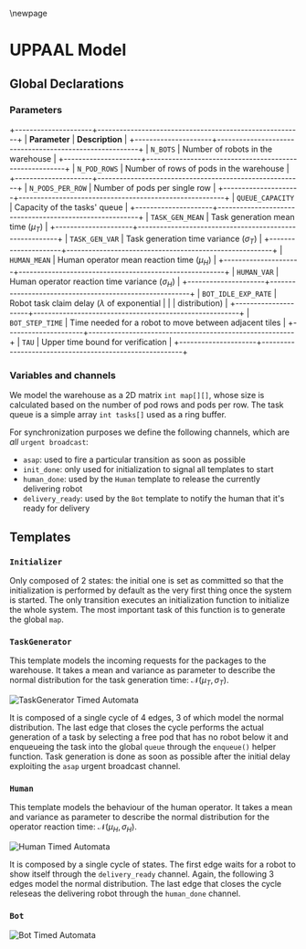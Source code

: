 \newpage

UPPAAL Model
============

Global Declarations
-------------------

### Parameters

+---------------------+--------------------------------------------------------+
| **Parameter**       | **Description**                                        |
+---------------------+--------------------------------------------------------+
| `N_BOTS`            | Number of robots in the warehouse                      |
+---------------------+--------------------------------------------------------+
| `N_POD_ROWS`        | Number of rows of pods in the warehouse                |
+---------------------+--------------------------------------------------------+
| `N_PODS_PER_ROW`    | Number of pods per single row                          |
+---------------------+--------------------------------------------------------+
| `QUEUE_CAPACITY`    | Capacity of the tasks' queue                           |
+---------------------+--------------------------------------------------------+
| `TASK_GEN_MEAN`     | Task generation mean time ($\mu_T$)                    |
+---------------------+--------------------------------------------------------+
| `TASK_GEN_VAR`      | Task generation time variance ($\sigma_T$)             |
+---------------------+--------------------------------------------------------+
| `HUMAN_MEAN`        | Human operator mean reaction time ($\mu_H$)            |
+---------------------+--------------------------------------------------------+
| `HUMAN_VAR`         | Human operator reaction time variance ($\sigma_H$)     |
+---------------------+--------------------------------------------------------+
| `BOT_IDLE_EXP_RATE` | Robot task claim delay ($\lambda$ of exponential       |
|                     | distribution)                                          |
+---------------------+--------------------------------------------------------+
| `BOT_STEP_TIME`     | Time needed for a robot to move between adjacent tiles |
+---------------------+--------------------------------------------------------+
| `TAU`               | Upper time bound for verification                      |
+---------------------+--------------------------------------------------------+

### Variables and channels

We model the warehouse as a 2D matrix `int map[][]`, whose size is calculated
based on the number of pod rows and pods per row. The task queue is a simple
array `int tasks[]` used as a ring buffer.

For synchronization purposes we define the following channels, which are *all*
`urgent broadcast`:

- `asap`: used to fire a particular transition as soon as possible
- `init_done`: only used for initialization to signal all templates to start
- `human_done`: used by the `Human` template to release the currently delivering
  robot
- `delivery_ready`: used by the `Bot` template to notify the human that it's
  ready for delivery

Templates
---------

### `Initializer`

Only composed of 2 states: the initial one is set as committed so that the
initialization is performed by default as the very first thing once the system
is started. The only transition executes an initialization function to
initialize the whole system. The most important task of this function is to
generate the global `map`.

### `TaskGenerator`

This template models the incoming requests for the packages to the warehouse. It
takes a mean and variance as parameter to describe the normal distribution for
the task generation time: $\mathcal{N}(\mu_T, \sigma_T)$.

![`TaskGenerator` Timed Automata](assets/ta_taskgenerator.png)

It is composed of a single cycle of 4 edges, 3 of which model the normal
distribution. The last edge that closes the cycle performs the actual generation
of a task by selecting a free pod that has no robot below it and enqueueing the
task into the global `queue` through the `enqueue()` helper function. Task
generation is done as soon as possible after the initial delay exploiting the
`asap` urgent broadcast channel.

### `Human`

This template models the behaviour of the human operator. It takes a mean and
variance as parameter to describe the normal distribution for the operator
reaction time: $\mathcal{N}(\mu_H, \sigma_H)$.

![`Human` Timed Automata](assets/ta_human.png)

It is composed by a single cycle of states. The first edge waits for a robot to
show itself through the `delivery_ready` channel. Again, the following 3 edges
model the normal distribution. The last edge that closes the cycle releseas the
delivering robot through the `human_done` channel.

### `Bot`

![`Bot` Timed Automata](assets/ta_bot.png)
